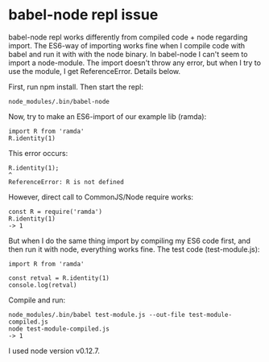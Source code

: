 
# babel-node repl issue

babel-node repl works differently from compiled code + node regarding
import. The ES6-way of importing works fine when I compile code with
babel and run it with with the node binary. In babel-node I can't
seem to import a node-module. The import doesn't throw any error, but
when I try to use the module, I get ReferenceError. Details below.

First, run npm install. Then start the repl:

```
node_modules/.bin/babel-node
```

Now, try to make an ES6-import of our example lib (ramda):

```
import R from 'ramda'
R.identity(1)
```

This error occurs:

```
R.identity(1);
^
ReferenceError: R is not defined
```

However, direct call to CommonJS/Node require works:

```
const R = require('ramda')
R.identity(1)
-> 1
```

But when I do the same thing import by compiling my ES6 code first,
and then run it with node, everything works fine. The test code (test-module.js):

```
import R from 'ramda'

const retval = R.identity(1)
console.log(retval)
```

Compile and run:

```
node_modules/.bin/babel test-module.js --out-file test-module-compiled.js
node test-module-compiled.js
-> 1
```

I used node version v0.12.7.
